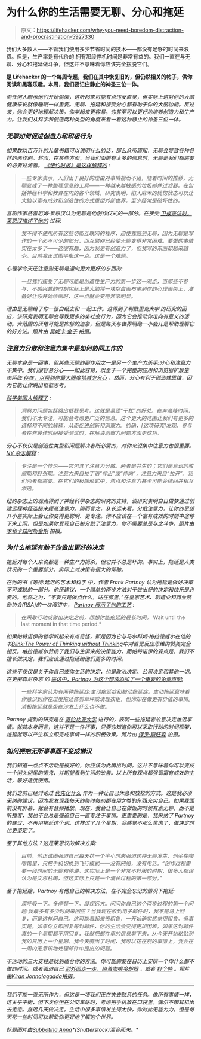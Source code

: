 # 为什么你的生活需要无聊、分心和拖延

> 原文：<https://lifehacker.com/why-you-need-boredom-distraction-and-procrastination-5927330>

我们大多数人——不管我们使用多少节省时间的技术——都没有足够的时间来浪费。但是，生产率是有代价的:拥有那段停机时间是非常有益的。我们一直在与无聊、分心和拖延做斗争，但这并不意味着你应该完全摆脱它们。



[](http://lifehacker.com/tag/blast-from-the-past)**是 Lifehacker 的一个每周专题，我们在其中恢复旧的，但仍然相关的帖子，供你阅读和黑客乐趣。本周，我们要记住静止的神圣三位一体。**

*向任何人暗示他们开始偷懒，这听起来可能有点违反直觉，但实际上这对你的大脑健康来说就像睡眠一样重要。无聊、拖延和接受分心都有助于你的大脑功能。反过来，你会更好地理解决策。你学起来更容易。你甚至可以更好地培养创造力和生产力。让我们从科学和创造两种类型的角度来看一看这种静止的神圣三位一体。*

### *无聊如何促进创造力和积极行为*

*如果数以百万计的儿童书籍可以说明什么的话，那么众所周知，无聊会导致各种各样的恶作剧。然而，在某些方面，当我们面前有太多的信息时，无聊是我们都需要的必要过滤器。 [《纽约时报》是这样解释的](http://www.nytimes.com/2008/08/05/health/research/05mind.html) :*

> *一些专家表示，人们出于良好的理由对事情视而不见，随着时间的推移，无聊变成了一种整理信息的工具——一种越来越敏感的垃圾邮件过滤器。在包括神经科学和教育在内的各个领域，研究表明，陷入麻木的恍惚状态可以让大脑以富有成效和创造性的方式重塑外部世界，至少经常是破坏性的。*

*喜剧作家格雷厄姆·莱恩汉认为无聊是他创作仪式的一部分。在接受 [卫报采访时，莱恩汉描述了他的](http://www.guardian.co.uk/media/2012/may/27/graham-linehan-twitter-has-made-me) 过程:*

> *我不得不使用所有这些切断互联网的程序，迫使我感到无聊，因为无聊是写作的一个必不可少的部分，而互联网已经使无聊变得非常困难。要做的事情实在太多了——这很有趣，因为我更有创造力了，但我写的东西却越来越少。目前我正试图平衡这一点。这是一个难题。*

*心理学今天还注意到无聊是通向更大更好的东西的:*

> *一旦我们接受了无聊可能是创造性生产力的第一步这一观点，当那些不参与、不感兴趣的时刻实际上是大脑将一块空白画布带到你的心理画架上，准备好让你开始绘画时，这一点就会变得非常明显。*

*理由是无聊给了你一张白纸去和 一起工作。这得到了利默里克大学 的研究的回应，该研究表明无聊会导致更多的亲社会行为，因为它会推动你走向有意义的活动。大范围的厌倦可能是抑郁的迹象，但是每天与世界隔绝一小会儿是帮助理解它的好方法。*照片由* [*莫妮卡·金子*](http://www.flickr.com/photos/11155422@N00/4232051188/) 拍摄。*

### *注意力分散和注意力集中是如何协同工作的*

*无聊本身是一回事，但某些无聊的副作用之一是另一个生产力杀手:分心和注意力不集中。我们很容易分心——如此容易，以至于一个完整的应用和浏览器扩展生态系统 [存在，以帮助你最大限度地减少分心](https://lifehacker.com/how-to-minimize-on-screen-distractions-and-train-yourse-5903153) 。然而，分心有利于创造性思维，因为它能让你跳出框框思考。*

*[科学美国人解释了](http://www.scientificamerican.com/article.cfm?id=your-best-creative-time-not-when-you-think) :*

> *洞察力问题包括跳出框框思考。这就是易受“干扰”的好处。在非高峰时间，我们不太专注，可能会考虑更广泛的信息。这个更大的范围让我们有更多的选择和不同的解释，从而促进创新和洞察力。的确，[这项研究]发现，参与者在非最佳时间接受测试时，在解决洞察力问题方面更成功。*

*分心不仅仅是创造性类型和问题解决者所必需的，对你来说集中注意力也很重要。 [NY 杂志解释](http://nymag.com/news/features/56793) :*

> *专注是一个悖论——它包含了注意力分散。两者是共生的；它们是意识的收缩期和舒张期。注意力来自拉丁语“伸出”或“伸向”，注意力来自“拉开”。我们两者都需要。在它们的极端形式中，焦点和注意力甚至可能会绕回并相互渗透。*

*纽约杂志上的观点得到了神经科学杂志的研究的支持，该研究表明白日做梦通过创建远程神经连接来提高注意力。简而言之，从长远来看，分散注意力，让你的思想开小差实际上会让你变得更聪明、更专注。你不应该在一个富有成效的时刻中途停下来上网，但是如果你发现自己被分散了注意力，你不需要总是与之斗争。*照片由* [*本和卡兹阿斯金斯*](http://www.flickr.com/photos/teamaskins/431111294/) 拍摄。*

### *为什么拖延有助于你做出更好的决定*

*拖延对每个人来说都是一种生产力扼杀，但它并不总是坏的。事实上，拖延是人类状况的一个重要部分，实际上对决策有很大的帮助。*

*在他的书《等待:延迟的艺术和科学 中，作者 Frank Partnoy 认为拖延是做好决策不可或缺的一部分。他还建议，一个简单的两步方法对于做出好的决定和快乐是必要的。他称之为，“不要只是做点什么，站在那里。”在皇家艺术、制造业和商业鼓励协会(RSA)的一次演讲中， [Partnoy 展示了他的工艺](http://www.thersa.org/events/audio-and-past-events/2012/wait-the-useful-art-of-procrastination) :*

> *在采取行动或做出决定之前，想想你能拖延的最长时间。*   Wait until the last moment in that time period.*

*如果帕特诺伊的哲学听起来有点奇怪，那是因为它与马尔科姆·格拉德威尔在他的书[Blink:The Power of Thinking without Thinking](http://www.amazon.com/Blink-The-Power-Thinking-Without/dp/0316172324?asc_campaign=InlineText&asc_refurl=https://lifehacker.com/why-you-need-boredom-distraction-and-procrastination-5927330&asc_source=&tag=kinjalifehackerlink-20)中对直觉反应思维的赞美完全相反。格拉德威尔赞扬了我们与生俱来的决策能力，而帕特诺伊的观点是，我们不擅长做决定，我们应该通过拖延给他们更多的时间。*

*这些不仅仅是关于你自己或你生活的决定，也是政治决定、公司决定和其他一切。在史密森尼杂志 的 [采访中，Partnoy 为这个想法添加了一个重要的免责声明:](http://www.smithsonianmag.com/science-nature/Why-Procrastination-is-Good-for-You-162358476.html)*

> *一些科学家认为有两种拖延症:主动拖延症和被动拖延症。主动拖延意味着你意识到你在过度拖延修剪草坪或清理衣柜，但你却在做更有价值的事情。消极拖延就是坐在沙发上什么也不做。*

*Partnoy 提到的研究是在 [哥伦比亚大学](http://www.ncbi.nlm.nih.gov/pubmed/15959999) 进行的，表明一些拖延者故意决定推迟事情。就其本身而言，这并不是一件坏事，只要你知道你可以采取行动的时间框架，拖延就可以产生和立即完成事情一样的积极效果。*照片由* [*保罗·斯旺森*](http://www.flickr.com/photos/pswansen/147322966/) 拍摄。*

### *如何拥抱无所事事而不变成懒汉*

*我们知道一点点不活动是很好的，你应该为此腾出时间。这并不意味着你可以变成一个彻头彻尾的懒鬼，并期望看到生活的改善。以上所有观点都强调富有成效的生活，最好适度使用。*

*我们之前已经讨论过 [优先化什么](https://lifehacker.com/in-defense-of-procrastination-when-to-prioritize-doing-5901013) 作为一种让自己休息和放松的方式。这是我必须采纳的建议，因为我发现我每天的每时每刻都在用*之类的东西*充实自己。如果我面前没有屏幕，就会有音频播放。现在，我会让自己在做饭的时候有点无聊，而不是听播客，我也不会总是强迫自己一直专注于事情。更重要的是，我采纳了 Partnoy 的建议，不再用拖延这个词。这样过了几个星期，我感觉不那么焦虑了，做决定时也更坚定了。*

*至于其他方法？这是莱恩汉的解决方案:*

> *目前，他正试图强迫自己每天花一个半小时来强迫这种无聊发生，他坐在咖啡馆里，只把手机切换到飞行模式——没有网络，没有电话。“创作过程需要一段时间的无聊和停滞。这实际上是一个非常不舒服的时期，很多人都误认为是文思枯竭，但这实际上只是一个漫长过程的第一部分。”*

*至于拖延症，Partnoy 有他自己的解决方法，在不完全忘记的情况下拖延:*

> *深呼吸一下。多停顿一下。凝视远方。问问你自己这个两步过程的第一个问题:我最多有多少时间来回应？当我现在收到电子邮件时，我不是马上回复，而是这样问自己。这可能看起来很粗鲁，一开始确实感觉很粗鲁。但事实是，如果你立即回复每封邮件，你的生活会变得更加困难。如果这封邮件真的一个星期都不用回复，我就把邮件里的信息剪下来，从今天开始粘贴到我的日历上一个星期。我今天腾出了时间，我可以花在别的事情上，我会在一周内无意识地处理邮件中提出的问题。*

*不活动的三大支柱是找到适合你的方法。你可能需要在日历上安排一个你什么都不做的时间。或者强迫自己 [到外面走一走，绕着咖啡冷却器](http://lifehacker.com/increase-your-creativity-slack-off-161397) ，或者 [打个盹](https://lifehacker.com/do-mid-afternoon-power-naps-actually-work-5898614) 。*照片由*[*Kiran Jonnalagadda*](http://www.flickr.com/photos/jace/2577217649/)拍摄。*

* * *

*我们不能一直无所作为，但这是一项我们正在失去联系的任务。像所有事情一样，这关乎平衡，但下次你坐在公交车站时，考虑把手机放在口袋里。偶尔不带耳机出去走走。推迟几天做决定。生活中很多事情发生得太快，你对此无能为力，但是每天花一些时间可以帮助你更好地了解这个世界。*

**标题图片由*[*Subbotina Anna*](http://www.shutterstock.com/pic.mhtml?id=74683255)*(Shutterstock)混音而来。**
